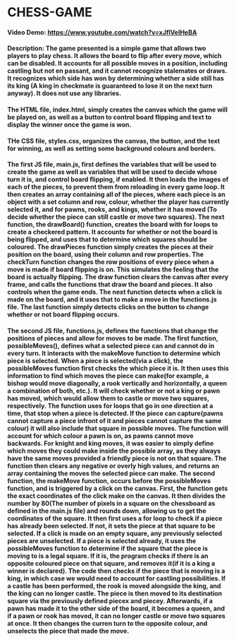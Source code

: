# CHESS-GAME
#### Video Demo:  <https://www.youtube.com/watch?v=xJflVeIHeBA>
#### Description: The game presented is a simple game that allows two players to play chess. It allows the board to flip after every move, which can be disabled. It accounts for all possible moves in a position, including castling but not en passant, and it cannot recognize stalemates or draws. It recognizes which side has won by determining whether a side still has its king (A king in checkmate is guaranteed to lose it on the next turn anyway). It does not use any libraries.

#### The HTML file, index.html, simply creates the canvas which the game will be played on, as well as a button to control board flipping and text to display the winner once the game is won.

#### THe CSS file, styles.css, organizes the canvas, the button, and the text for winning, as well as setting some background colours and borders.

#### The first JS file, main.js, first defines the variables that will be used to create the game as well as variables that will be used to decide whose turn it is, and control board flipping, if enabled. It then loads the images of each of the pieces, to prevent them from reloading in every game loop. It then creates an array containing all of the pieces, where each piece is an object with a set column and row, colour, whether the player has currently selected it, and for pawns, rooks, and kings, whether it has moved (To decide whether the piece can still castle or move two squares). The next function, the drawBoard() function, creates the board with for loops to create a checkered pattern. It accounts for whether or not the board is being flipped, and uses that to determine which squares should be coloured. The drawPieces function simply creates the pieces at their position on the board, using their column and row properties. The checkTurn function changes the row positions of every piece when a move is made if board flipping is on. This simulates the feeling that the board is actually flipping. The draw function clears the canvas after every frame, and calls the functions that draw the board and pieces. It also controls when the game ends. The next function detects when a click is made on the board, and it uses that to make a move in the functions.js file. The last function simply detects clicks on the button to change whether or not board flipping occurs.

#### The second JS file, functions.js, defines the functions that change the positions of pieces and allow for moves to be made. The first function, possibleMoves(), defines what a selected piece can and cannot do in every turn. It interacts with the makeMove function to determine which piece is selected. When a piece is selected(via a click), the possibleMoves function first checks the which piece it is. It then uses this information to find which moves the piece can make(for example, a bishop would move diagonally, a rook vertically and horizontally, a queen a combination of both, etc.). It will check whether or not a king or pawn has moved, which would allow them to castle or move two squares, respectively. The function uses for loops that go in one direction at a time, that stop when a piece is detected. If the piece can capture(pawns cannot capture a piece infront of it and pieces cannot capture the same colour) it will also include that square in possible moves. The function will account for which colour a pawn is on, as pawns cannot move backwards. For knight and king moves, it was easier to simply define which moves they could make inside the possible array, as they always have the same moves provided a friendly piece is not on that square. The function then clears any negative or overly high values, and returns an array containing the moves the selected piece can make. The second function, the makeMove function, occurs before the possibleMoves function, and is triggered by a click on the canvas. First, the function gets the exact coordinates of the click make on the canvas. It then divides the number by 80(The number of pixels in a square on the chessboard as defined in the main.js file) and rounds down, allowing us to get the coordinates of the square. It then first uses a for loop to check if a piece has already been selected. If not, it sets the piece at that square to be selected. If a click is made on an empty square, any previously selected pieces are unselected. If a piece is selected already, it uses the possibleMoves function to determine if the square that the piece is moving to is a legal square. If it is, the program checks if there is an opposite coloured piece on that square, and removes it(if it is a king a winner is declared). The code then checks if the piece that is moving is a king, in which case we would need to account for castling possibilities. If a castle has been performed, the rook is moved alongside the king, and the king can no longer castle. The piece is then moved to its destination square via the previously defined piecex and piecey. Afterwards, if a pawn has made it to the other side of the board, it becomes a queen, and if a pawn or rook has moved, it can no longer castle or move two squares at once. It then changes the curren turn to the opposite colour, and unselects the piece that made the move.
